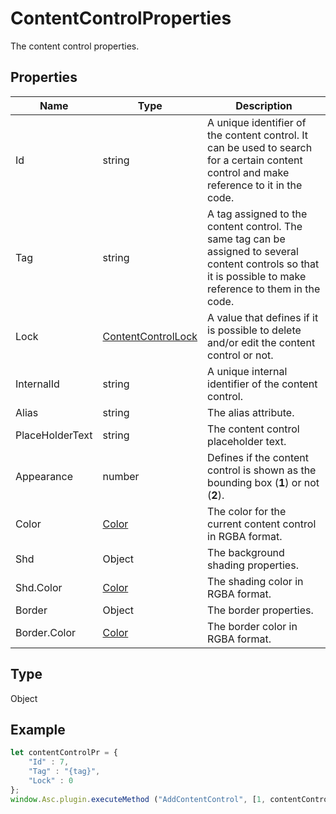# ContentControlProperties

The content control properties.

## Properties

| Name | Type | Description |
| ---- | ---- | ----------- |
| Id | string | A unique identifier of the content control. It can be used to search for a certain content control and make reference to it in the code. |
| Tag | string | A tag assigned to the content control. The same tag can be assigned to several content controls so that it is possible to make reference to them in the code. |
| Lock | [ContentControlLock](../Enumeration/ContentControlLock.md) | A value that defines if it is possible to delete and/or edit the content control or not. |
| InternalId | string | A unique internal identifier of the content control. |
| Alias | string | The alias attribute. |
| PlaceHolderText | string | The content control placeholder text. |
| Appearance | number | Defines if the content control is shown as the bounding box (**1**) or not (**2**). |
| Color | [Color](../Enumeration/Color.md) | The color for the current content control in RGBA format. |
| Shd | Object | The background shading properties. |
| Shd.Color | [Color](../Enumeration/Color.md) | The shading color in RGBA format. |
| Border | Object | The border properties. |
| Border.Color | [Color](../Enumeration/Color.md) | The border color in RGBA format. |
## Type

Object



## Example

```javascript
let contentControlPr = {
    "Id" : 7,
    "Tag" : "{tag}",
    "Lock" : 0
};
window.Asc.plugin.executeMethod ("AddContentControl", [1, contentControlPr]);
```
